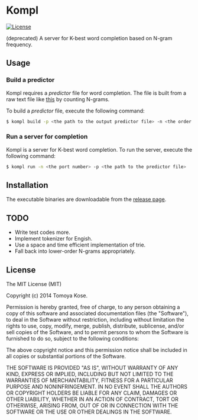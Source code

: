 # Kompl

[![License](https://img.shields.io/badge/license-MIT-yellowgreen.svg?style=flat-square)][license]

[license]: http://opensource.org/licenses/MIT

(deprecated) A server for K-best word completion based on N-gram frequency.

## Usage

### Build a predictor

Kompl requires a *predictor* file for word completion.
The file is built from a raw text file like [this](test/wiki.txt) by counting N-grams.

To build a *predictor* file, execute the following command:

```bash
$ kompl build -p <the path to the output predictor file> -n <the order of N-gram> -c <the path to a raw text file>
```

### Run a server for completion

Kompl is a server for K-best word completion.
To run the server, execute the following command:

```bash
$ kompl run -n <the port number> -p <the path to the predictor file>
```

## Installation

The executable binaries are downloadable from the [release page][release page].

[release page]: https://github.com/mitsuse/kompl/releases

## TODO

- Write test codes more.
- Implement tokenizer for Engish.
- Use a space and time efficient implementation of trie.
- Fall back into lower-order N-grams appropriately.

## License

The MIT License (MIT)

Copyright (c) 2014 Tomoya Kose.

Permission is hereby granted, free of charge, to any person obtaining a copy
of this software and associated documentation files (the "Software"), to deal
in the Software without restriction, including without limitation the rights
to use, copy, modify, merge, publish, distribute, sublicense, and/or sell
copies of the Software, and to permit persons to whom the Software is
furnished to do so, subject to the following conditions:

The above copyright notice and this permission notice shall be included in
all copies or substantial portions of the Software.

THE SOFTWARE IS PROVIDED "AS IS", WITHOUT WARRANTY OF ANY KIND, EXPRESS OR
IMPLIED, INCLUDING BUT NOT LIMITED TO THE WARRANTIES OF MERCHANTABILITY,
FITNESS FOR A PARTICULAR PURPOSE AND NONINFRINGEMENT. IN NO EVENT SHALL THE
AUTHORS OR COPYRIGHT HOLDERS BE LIABLE FOR ANY CLAIM, DAMAGES OR OTHER
LIABILITY, WHETHER IN AN ACTION OF CONTRACT, TORT OR OTHERWISE, ARISING FROM,
OUT OF OR IN CONNECTION WITH THE SOFTWARE OR THE USE OR OTHER DEALINGS IN
THE SOFTWARE.
